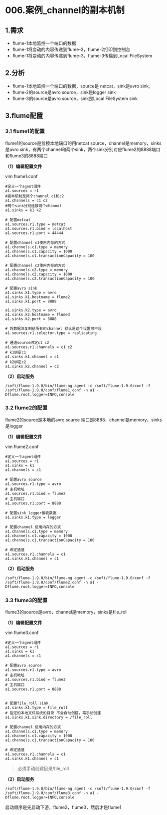 # 006.案例_channel的副本机制

## 1.需求

- flume-1本地监控一个端口的数据
- flume-1将变动的内容传递到flume-2，flume-2打印到控制台
- flume-1将变动的内容传递到flume-3，flume-3传输到Local FileSystem

## 2.分析

- flume-1本地监控一个端口的数据，source是 netcat，sink是avro sink,
- flume-2的source是avro source，sink是logger sink
- flume-3的source是avro source，sink是Local FileSystem sink

## 3.flume配置

### 3.1 flume1的配置

flume1的source是监控本地端口的用netcat source，channel是memory，sinks是avro sink，有两个channel和两个sink，两个sink分别对应flume2的8888端口和flume3的8888端口

**（1）编辑配置文件**

vim flume1.conf

```shell
#定义一个agent组件
a1.sources = r1
#副本机制是两个channel c1和c2
a1.channels = c1 c2
#两个sink分别连接两个channel
a1.sinks = k1 k2

# 配置netcat
a1.sources.r1.type = netcat
a1.sources.r1.bind = localhost
a1.sources.r1.port = 44444

# 配置channel c1使用内存的方式
a1.channels.c1.type = memory
a1.channels.c1.capacity = 1000
a1.channels.c1.transactionCapacity = 100

# 配置channel c2使用内存的方式
a1.channels.c2.type = memory
a1.channels.c2.capacity = 1000
a1.channels.c2.transactionCapacity = 100

# 配置avro sink
a1.sinks.k1.type = avro
a1.sinks.k1.hostname = flume2
a1.sinks.k1.port = 8888

a1.sinks.k2.type = avro
a1.sinks.k2.hostname = flume3
a1.sinks.k2.port = 8888

# 将数据流复制给所有的channel 默认是这个设置可不设
a1.sources.r1.selector.type = replicating

# 通道source绑定c1 c2
a1.sources.r1.channels = c1 c2
# k1绑定c1
a1.sinks.k1.channel = c1
# k2绑定c2
a1.sinks.k2.channel = c2
```

**（2）启动服务**

```
/soft/flume-1.9.0/bin/flume-ng agent -c /soft/flume-1.9.0/conf -f /soft/flume-1.9.0/conf/flume1.conf -n a1 -Dflume.root.logger=INFO,console
```

### 3.2 flume2的配置

flume2的source是本地的avro source 端口是8888，channel是memory，sinks是logger

**（1）编辑配置文件**

vim flume2.conf

```shell
#定义一个agent组件
a1.sources = r1
a1.sinks = k1
a1.channels = c1

# 配置avro source
a1.sources.r1.type = avro
# 主机地址
a1.sources.r1.bind = flume2
# 主机端口
a1.sources.r1.port = 8888

# 配置sink logger接收数据
a1.sinks.k1.type = logger

# 配置channel 使用内存的方式
a1.channels.c1.type = memory
a1.channels.c1.capacity = 1000
a1.channels.c1.transactionCapacity = 100

# 绑定通道
a1.sources.r1.channels = c1
a1.sinks.k1.channel = c1
```

**（2）启动服务**

```
/soft/flume-1.9.0/bin/flume-ng agent -c /soft/flume-1.9.0/conf -f /soft/flume-1.9.0/conf/flume2.conf -n a1 -Dflume.root.logger=INFO,console
```

### 3.3 flume3的配置

flume3的source是avro，channel是memory，sinks是file_roll

**（1）编辑配置文件**

vim flume3.conf

```shell
#定义一个agent组件
a1.sources = r1
a1.sinks = k1
a1.channels = c1

# 配置avro source
a1.sources.r1.type = avro
# 主机地址
a1.sources.r1.bind = flume3
# 主机端口
a1.sources.r1.port = 8888


# 配置file_roll sink
a1.sinks.k1.type = file_roll
# 指定的本地文件系统的目录 不会自动创建，需手动创建
a1.sinks.k1.sink.directory = /file_roll

# 配置channel 使用内存的方式
a1.channels.c1.type = memory
a1.channels.c1.capacity = 1000
a1.channels.c1.transactionCapacity = 100

# 绑定通道
a1.sources.r1.channels = c1
a1.sinks.k1.channel = c1
```

> 必须手动创建目录/file_roll

**（2）启动服务**

```
/soft/flume-1.9.0/bin/flume-ng agent -c /soft/flume-1.9.0/conf -f /soft/flume-1.9.0/conf/flume3.conf -n a1 -Dflume.root.logger=INFO,console
```

启动顺序是先启动下游，flume2，flume3，然后才是flume1



